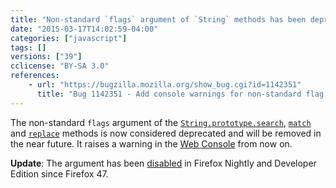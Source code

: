 ```yaml
---
title: "Non-standard `flags` argument of `String` methods has been deprecated"
date: "2015-03-17T14:02:59-04:00"
categories: ["javascript"]
tags: []
versions: ["39"]
cclicense: "BY-SA 3.0"
references:
    - url: "https://bugzilla.mozilla.org/show_bug.cgi?id=1142351"
      title: "Bug 1142351 - Add console warnings for non-standard flag argument of String.prototype.{search,match,replace}."
---
```

The non-standard `flags` argument of the [`String.prototype.search`](https://developer.mozilla.org/en-US/docs/Web/JavaScript/Reference/Global_Objects/String/search), [`match`](https://developer.mozilla.org/en-US/docs/Web/JavaScript/Reference/Global_Objects/String/match) and [`replace`](https://developer.mozilla.org/en-US/docs/Web/JavaScript/Reference/Global_Objects/String/replace) methods is now considered deprecated and will be removed in the near future. It raises a warning in the [Web Console](https://developer.mozilla.org/en-US/docs/Tools/Web_Console) from now on.

**Update**: The argument has been [disabled](https://www.fxsitecompat.com/en-CA/docs/2016/non-standard-flags-argument-of-string-methods-has-been-disabled-in-non-release-builds/) in Firefox Nightly and Developer Edition since Firefox 47.

